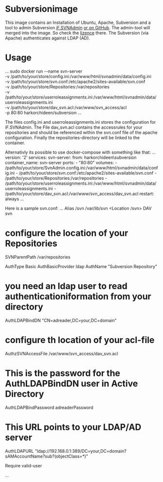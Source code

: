# Subversionimage

This image contains an Installation of Ubuntu, Apache, Subversion and a tool to admin Subversion [iF.SVNAdmin](https://svnadmin.insanefactory.com/) [or on GitHub](https://github.com/mfreiholz/iF.SVNAdmin). The admin-tool will merged into the image. So check the [lizence](https://github.com/mfreiholz/iF.SVNAdmin/blob/master/license.txt) there.
The Subversion (via Apache) authenticates against LDAP (AD).

# Usage
...
sudo docker run --name svn-server  \
    -v /path/to/your/store/config.ini:/var/www/html/svnadmin/data/config.ini \
    -v /path/to/your/store/svn.conf:/etc/apache2/sites-available/svn.conf \
    -v /path/to/your/store/Repositories:/var/repositories \
    -v /path/to/your/store/userroleassignments.ini:/var/www/html/svnadmin/data/userroleassignments.ini \
    -v /path/to/your/store/dav_svn.acl:/var/www/svn_access/acl \
    -p 80:80 harkorchideen/subversion
...

The files config.ini and userroleassignments.ini stores the configuration for iF.SVNAdmin. The File dav_svn.acl contains the accessrules for your repositories and should be referenced within the svn.conf file of the apache configuration. Finally the repositories-directory will be linked to the container.

Alternativly its possible to use docker-compose with something like that:
...
version: '2'
services:
  svn-server:
    from: harkorchideen\subversion
    container_name: svn-server
    ports:
      - "80:80"
    volumes:
      - /path/to/your/store/SvnAdmin.config.ini:/var/www/html/svnadmin/data/config.ini
      - /path/to/your/store/svn.conf:/etc/apache2/sites-available/svn.conf
      - /path/to/your/store/Repositories:/var/repositories
      - /path/to/your/store/userroleassignments.ini:/var/www/html/svnadmin/data/userroleassignments.ini
      - /path/to/your/store/dav_svn.acl:/var/www/svn_access/dav_svn.acl
    restart: always
...

Here is a sample svn.conf:
...
Alias /svn /var/lib/svn
<Location /svn>
   DAV svn

   # configure the location of your Repositories
   SVNParentPath /var/repositories

   AuthType Basic
   AuthBasicProvider ldap
   AuthName "Subversion Repository"

   # you need an ldap user to read authenticationiformation from your directory
   AuthLDAPBindDN "CN=adreader,DC=your,DC=domain"

   # configure th location of your acl-file
   AuthzSVNAccessFile /var/www/svn_access/dav_svn.acl

   # This is the password for the AuthLDAPBindDN user in Active Directory
   AuthLDAPBindPassword adreaderPassword

   # This URL points to your LDAP/AD server
   AuthLDAPURL "ldap://192.168.0.1:389/DC=your,DC=domain?sAMAccountName?sub?(objectClass=*)"

   Require valid-user

</Location>
...

